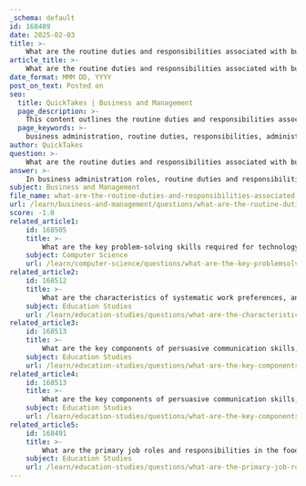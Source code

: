 ```yaml
---
_schema: default
id: 168489
date: 2025-02-03
title: >-
    What are the routine duties and responsibilities associated with business administration roles?
article_title: >-
    What are the routine duties and responsibilities associated with business administration roles?
date_format: MMM DD, YYYY
post_on_text: Posted on
seo:
  title: QuickTakes | Business and Management
  page_description: >-
    This content outlines the routine duties and responsibilities associated with business administration roles, including administrative tasks, organizational duties, financial management, project management, human resources functions, strategic planning, and compliance.
  page_keywords: >-
    business administration, routine duties, responsibilities, administrative tasks, organizational duties, financial management, project management, human resources, strategic planning, compliance, reporting, communication skills, operational efficiency
author: QuickTakes
question: >-
    What are the routine duties and responsibilities associated with business administration roles?
answer: >-
    In business administration roles, routine duties and responsibilities can vary widely depending on the specific position, but they generally encompass a range of organizational and administrative tasks. Here are some common responsibilities associated with business administration roles:\n\n1. **Administrative Tasks**:\n   - Filing documents and maintaining organized records.\n   - Answering phones and managing communications.\n   - Greeting clients and visitors, providing customer service.\n   - Typing memos, letters, and reports.\n   - Taking notes during meetings and distributing minutes.\n\n2. **Organizational Duties**:\n   - Organizing day-to-day activities of employees.\n   - Planning work schedules and coordinating meetings.\n   - Tracking employee information, such as attendance and performance.\n\n3. **Financial Management**:\n   - Maintaining financial records, including budgets and expenditures.\n   - Assisting in the preparation of financial reports and statements.\n   - Overseeing billing and invoicing processes.\n\n4. **Project Management**:\n   - Overseeing the work tasks of others, ensuring projects are completed on time.\n   - Coordinating with different departments to facilitate communication and collaboration.\n\n5. **Human Resources Functions**:\n   - Assisting in recruitment processes, including screening resumes and scheduling interviews.\n   - Maintaining employee records and managing onboarding processes.\n\n6. **Strategic Planning**:\n   - Communicating overall company goals to teams and ensuring alignment with departmental objectives.\n   - Participating in the development of business strategies and operational plans.\n\n7. **Compliance and Reporting**:\n   - Ensuring compliance with company policies and legal regulations.\n   - Preparing reports for management on various operational metrics.\n\nThese responsibilities highlight the importance of being detail-oriented, organized, and capable of managing multiple tasks simultaneously. Business administration roles often require strong communication skills, both written and verbal, as well as proficiency in various software applications for document management and financial tracking. \n\nOverall, individuals in business administration positions play a crucial role in supporting the operational efficiency of an organization, making their contributions vital to the success of the business.
subject: Business and Management
file_name: what-are-the-routine-duties-and-responsibilities-associated-with-business-administration-roles.md
url: /learn/business-and-management/questions/what-are-the-routine-duties-and-responsibilities-associated-with-business-administration-roles
score: -1.0
related_article1:
    id: 168505
    title: >-
        What are the key problem-solving skills required for technology applications, and how can workers keep current with advances in the field?
    subject: Computer Science
    url: /learn/computer-science/questions/what-are-the-key-problemsolving-skills-required-for-technology-applications-and-how-can-workers-keep-current-with-advances-in-the-field
related_article2:
    id: 168512
    title: >-
        What are the characteristics of systematic work preferences, and what career options are available for individuals with these preferences?
    subject: Education Studies
    url: /learn/education-studies/questions/what-are-the-characteristics-of-systematic-work-preferences-and-what-career-options-are-available-for-individuals-with-these-preferences
related_article3:
    id: 168513
    title: >-
        What are the key components of persuasive communication skills, and how can they be developed for career success?
    subject: Education Studies
    url: /learn/education-studies/questions/what-are-the-key-components-of-persuasive-communication-skills-and-how-can-they-be-developed-for-career-success
related_article4:
    id: 168513
    title: >-
        What are the key components of persuasive communication skills, and how can they be developed for career success?
    subject: Education Studies
    url: /learn/education-studies/questions/what-are-the-key-components-of-persuasive-communication-skills-and-how-can-they-be-developed-for-career-success
related_article5:
    id: 168491
    title: >-
        What are the primary job roles and responsibilities in the food service industry?
    subject: Education Studies
    url: /learn/education-studies/questions/what-are-the-primary-job-roles-and-responsibilities-in-the-food-service-industry
---
```


&nbsp;